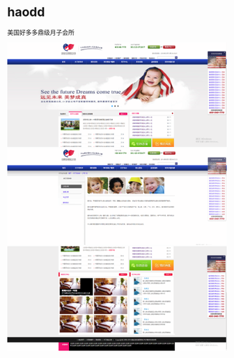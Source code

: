 # haodd
美国好多多鼎级月子会所

![](https://github.com/648613335/haodd/raw/master/截图1.png)
![](https://github.com/648613335/haodd/raw/master/截图2.png)
![](https://github.com/648613335/haodd/raw/master/截图3.png)
